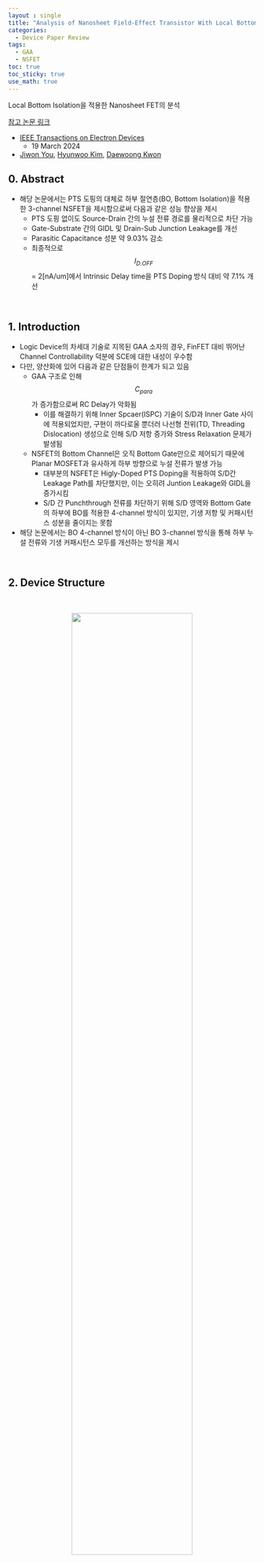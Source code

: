 ```yaml
---
layout : single
title: "Analysis of Nanosheet Field-Effect Transistor With Local Bottom Isolation"
categories: 
  - Device Paper Review
tags:
  - GAA
  - NSFET
toc: true
toc_sticky: true
use_math: true
---
```


Local Bottom Isolation을 적용한 Nanosheet FET의 분석 

[참고 논문 링크](https://ieeexplore.ieee.org/document/10473692)  

- [IEEE Transactions on Electron Devices](https://ieeexplore.ieee.org/xpl/RecentIssue.jsp?punumber=16)  
  - 19 March 2024  
- [Jiwon You](https://ieeexplore.ieee.org/author/909268549052252), [Hyunwoo Kim](https://ieeexplore.ieee.org/author/38200837800), [Daewoong Kwon](https://ieeexplore.ieee.org/author/37402105900)

## 0. Abstract   

- 해당 논문에서는 PTS 도핑의 대체로 하부 절연층(BO, Bottom Isolation)을 적용한 3-channel NSFET을 제시함으로써 다음과 같은 성능 향상을 제시  
  - PTS 도핑 없이도 Source-Drain 간의 누설 전류 경로를 물리적으로 차단 가능  
  - Gate-Substrate 간의 GIDL 및 Drain-Sub Junction Leakage를 개선  
  - Parasitic Capacitance 성분 약 9.03% 감소  
  - 최종적으로 $$I_{D.OFF}$$ = 2[nA/um]에서 Intrinsic Delay time을 PTS Doping 방식 대비 약 7.1% 개선 

&nbsp;

## 1. Introduction

- Logic Device의 차세대 기술로 지목된 GAA 소자의 경우, FinFET 대비 뛰어난 Channel Controllability 덕분에 SCE에 대한 내성이 우수함  
- 다만, 양산화에 있어 다음과 같은 단점들이 한계가 되고 있음  
  - GAA 구조로 인해 $$C_{para}$$가 증가함으로써 RC Delay가 악화됨  
    - 이를 해결하기 위해 Inner Spcaer(ISPC) 기술이 S/D과 Inner Gate 사이에 적용되었지만, 구현이 까다로울 뿐더러 나선형 전위(TD, Threading Dislocation) 생성으로 인해 S/D 저항 증가와 Stress Relaxation 문제가 발생됨  
  - NSFET의 Bottom Channel은 오직 Bottom Gate만으로 제어되기 때문에 Planar MOSFET과 유사하게 하부 방향으로 누설 전류가 발생 가능 
    - 대부분의 NSFET은 Higly-Doped PTS Doping을 적용하여 S/D간 Leakage Path를 차단했지만, 이는 오히려 Juntion Leakage와 GIDL을 증가시킴   
    - S/D 간 Punchthrough 전류를 차단하기 위해 S/D 영역와 Bottom Gate의 하부에 BO를 적용한 4-channel 방식이 있지만, 기생 저항 및 커패시턴스 성분을 줄이지는 못함  
- 해당 논문에서는 BO 4-channel 방식이 아닌 BO 3-channel 방식을 통해 하부 누설 전류와 기생 커패시턴스 모두를 개선하는 방식을 제시  

&nbsp;

## 2. Device Structure

&nbsp;

<div align="center">
  <img src="/assets/images/rf/42.png" width="70%" height="70%" alt=""/>
  <p><em>$$\text{(a) Three-dimensional schematic of NSFET used in this work} \\ \text{(b) NSFET4-channel with PTS doping} \\ \text{(c) BO NSFET4-channel} \\ \text{(d) BO NSFET3-channel}$$</em></p>
</div>

&nbsp;

## 3. Process Flow

&nbsp;

<div align="center">
  <img src="/assets/images/rf/42.png" width="70%" height="70%" alt=""/>
  <p><em>$$\text{Process sequences of the proposed BO NSFET3-channel}$$</em></p>
</div>

- 해당 논문에서 제시된 3-channel BO NSFET의 Process Flow는 다음과 같음  
  - Si Wafer 위에 $$Si_{0.5}Ge_{0.5}$$ Layer를 성장  
  - Epitaxy 공정을 통해 Silicon Layer와 $$Si_{0.7}Ge_{0.3}$$ Layer를 교차로 형성  
  - Patterning을 통해 Active region을 정의  
  - Gate Last 공정을 위해 Dummy Oxide, Dummy Gate, SiN Spacer를 형성 후, S/D Epitaxial Growth를 위한 Dry Etching을 진행  
  - Chemical Dry Etch를 통해 $$Si_{0.5}Ge_{0.5}$$ Layer를 완전히 제거하여 BO Region을 형성, 이후 $$Si_{0.7}Ge_{0.3}$$ 물질은 Ge 함량 차이에 따른 Selective Etch로 부분적 제거  
  - Deposition & Etch를 통해 Insulator를 이용하여 BO와 Inner Spacer를 형성  
  - 이후, 노출된 Channel 및 Substrate에 대해 S/D Epitaxy Growth와 Doping을 수행  
    - 해당 방식은 기존 S/D 영역 아래 BO를 형성하는 방식보다 Epitaxial Seed의 영역이 더 넓어, TD가 적게 형성되므로 S/D Epitaxial Growth를 더욱 용이하게 함  
  - ILD 증착 후, CMP를 수행하여 Dummy Gate가 노출될 때까지 평탄화 진행  
  - Chemical Etch를 통해 Dummy Gate/Dummy Oxide/$$Si_{0.7}Ge_{0.3}$$ Layer를 완전히 제거  
  - Interfacial Oxide와 High-k, Metal Gate를 ALD 공정을 통해 순차적으로 증착  

> **Interfacial Oxide?**  
>   - Silicon과 High-k 간의 계면특성은 SiO2 대비 Quality가 떨어짐  
>   - 따라서, Silicon과 High-k 사이에 얇은 두께의 Oxide를 삽입함으로써 계면특성을 보상  

&nbsp;

## 4. Result & Discussion

&nbsp;

<div align="center">
  <img src="/assets/images/rf/44.png" width="40%" height="40%" alt=""/>
  <p><em>$$I_D - V_{GS} \text{ curves at } V_{DS} = 0.7\,\text{V}$$</em></p>
</div>

- **전달 특성(Log-Scale) 분석**  
  - PTS 도핑을 제거할 경우, SS와 $$I_{OFF}$$ 악화  
    - PTS 도핑이 Subthreshold leakage current를 억제하는 역할임을 의미  
    - 다만, PTS 도핑은 GIDL와 같은 추가적인 누설 전류의 원인이 될 수 있음  
  - 4-channel BO를 적용할 경우, 기존 4-channel w/o PTS Doping과 비교하면 Subthreshold leakage current가 줄어듦  
    - 그러나, Bottom Channel이 오직 Bottom Gate 하나만으로 제어되기 때문에 여진히 Switch 특성은 안좋음  
  - 3-channel BO의 경우, PTS 도핑을 적용하지 않았음에도 4-channel PTS Doping 방식과 거의 동일한 수준의 SS와 $$I_{OFF}$$ 성능을 보여줌  

&nbsp;

<div align="center">
  <img src="/assets/images/rf/45.png" width="40%" height="40%" alt=""/>
  <p><em>$$\text{Extracted SS &} I_{D,OFF}$$</em></p>
</div>

- **SS & $$I_{D,OFF}$$ 특성 분석**  
  - 4-channel w/o PTS Doping은 SS의 값이 69.0[mV/dec]에서 115.4[mV/dec]로 증가, $$I_{D,OFF}$$는 약 10배 이상 증가  
  - 4-channel BO는 Bottom Isolation이 적용되었음에도 불구, SS와 $$I_{D,OFF}$$가 각각 1.2배, 3.6배 증가하여 여전히 기존 대비 높은 수준   
  - 3-channel BO의 경우, SS는 68.6[mV/dec], $$I_{D,OFF}$$는 0.25[nA/um]로 기존 4-channel PTS Doping과 거의 동일한 수준의 성능을 보여줌  

&nbsp;

<div align="center">
  <img src="/assets/images/rf/45.png" width="40%" height="40%" alt=""/>
  <p><em>$$\text{Electron current density plots at} V_{DS} \text{= 0.7V and} V_{GS} \text{= 0V}$$</em></p>
</div>

- **Electron Current Density 분포 분석**  
  - Bottom Channel을 제외한 모든 Channel Stack의 electron current density는 소자 구조와 관계없이 거의 동일하게 나타남  
  - 4-channel w/o PTS Doping의 경우, Bottom Gate만으로 Bottom Channel을 제어하므로 Channel 컨트롤 능력이 저하되는 동시에, Subthreshold Leakage current가 현저히 증가  
  - 4-channel BO의 경우에도 Leakage Path가 완전히 차단되지 않음을 확인 가능  
  - 반면, 3-channel BO에서는 Leakage Path가 물리적으로 거의 완벽하게 차단됨을 알 수 있음  

&nbsp;

<div align="center">
  <img src="/assets/images/rf/47.png" width="40%" height="40%" alt=""/>
  <p><em>$$I_{D}-V_{GS} \text{ of 4-channel PTS Doping & 3-channel BO at} V_{DS} \text{= 0.7V}$$</em></p>
</div>

- **$$I_{D,OFF}$$ 경향성 분석**  
    - $$V_{GS}$$=-0.17V까지 3-channel BO에서는 off-current 전류가 지속적으로 감소하는 반면, 4-channel PTS Doping에서는 GIDL 현상으로 인해 off-current가 증가하는 경향성을 보임  
    - 이는 3-channel BO의 경우, Channel Stack 아래에서 Tunneling current가 거의 발생하지 않기 때문이며 결과적으로 4-channel PTS Doping 방식 대비 GIDL current가 100배로 감소  

&nbsp;

<div align="center">
  <img src="/assets/images/rf/48.png" width="40%" height="40%" alt=""/>
  <p><em>$$\text{BTBT Generation at } V_{DS} \text{=0.7V & } V_{GS} \text{=-0.4V}$$</em></p>
</div>

- **Band-to-Band Tunneling 분포 분석**  
  - 3-channel BO 방식은 Nanosheet Channel Stack 아래에 위치한 Bottom Isolation을 통해 채널과 기판 사이의 BTBT Generation이 4-channel PTS Doping 대비 거의 없는 것을 확인 가능  
  - 또한 PTS Doping을 생략함으로써 Juntion Leakage도 감소하는 것을 확인 가능  
  - 해당 결과를 통해 3-channel BO 방식이 GIDL 전류를 감소시키는 동시에 Punchthrough current 성분을 억제할 수 있다는 것을 알 수 있음   

&nbsp;

<div align="center">
  <img src="/assets/images/rf/49.png" width="40%" height="40%" alt=""/>
  <p><em>$$\text{Simulation Results of 3-channel BO with } \text{THK}_{BO} \text{ = 0,5,10,15,20,25nm}$$</em></p>
</div>

- **Bottom Isolation Thickness에 따른 Subthreshold 특성 분석**  
  - $$\text{THK}_{BO}$$이 증가함에 따라 $$I_{D,OFF}$$가 개선되는 것을 확인 가능  
  - 특히, $$V_{GS}$$ = -0.2~0.2V 구간에서 On/Off Transfer Characteristics 특성이 점진적으로 향상되는 것을 확인 가능   

&nbsp;

<div align="center">
  <img src="/assets/images/rf/50.png" width="40%" height="40%" alt=""/>
  <p><em>$$\text{Extracted SS &} I_{D,OFF}$$</em></p>
</div>

- **$$\text{THK}_{BO}$$에 따른 SS & $$I_{D,OFF}$$ 특성 분석**
  - $$\text{THK}_{BO}$$가 10nm 이하일 경우, $$I_{D,OFF}$$가 1[nA/um] 이상으로 증가, SS는 70[mV/dec] 이상으로 증가  
  - 반면, $$\text{THK}_{BO}$$가 15nm 이상일 경우, SS와 $$I_{D,OFF}$$가 Saturation되는데, 이는 BO가 Subtheshold Leakage current을 완벽히 차단함을 의미  

&nbsp;

<div align="center">
  <img src="/assets/images/rf/51.png" width="70%" height="70%" alt=""/>
  <p><em>$$\text{Electron current density plots at} V_{DS} \text{= 0.7V and} V_{GS} \text{= 0V}$$</em></p>
</div>

- **$$\text{THK}_{BO}$$에 따른 Electron Current Density 분포 분석**  
  - $$\text{THK}_{BO}$$=0nm일 때, 즉 Bottom Isolation이 형성되지 않는 경우, Bottom Channel을 통해 Electron Current Path가 형성됨을 확인 가능  
  - $$\text{THK}_{BO}$$가 증가함에 따라, Nanosheet Channel Stack 하부의 Electron current density가 점차 감소하는 것을 알 수 있음  
  - 위 결과를 통해 $$\text{THK}_{BO}$$=20nm 일 때, Off 특성이 최적화됨을 도출 가능  

&nbsp;

<div align="center">
  <img src="/assets/images/rf/52.png" width="40%" height="40%" alt=""/>
  <p><em>$$\text{C-V Plot of 4-channel PTS Doping} <br> \text{& 4-channel BO} <br>\text{& 3-channel BO}$$</em></p>
</div>

- **CV 특성 분석**  
  - 앞서 도출한 최적의 $$\text{THK}_{BO}$$ Spec에서 CV 시뮬레이션을 진행  
  - 4-channel PTS Doping과 비교했을 때, 4-channel BO의 CV curve가 left로 shift되는 것을 확인 가능  
    - 이는 PTS Doping이 생략됨에 따라 문턱 전압($$V_T$$)이 감소했기 때문  
    - shift한 것 이외에는 BO 기법을 적용하였음에도 $$C_{para}$$ 감소 효과는 거의 없음   
  - 반면, 3-channel BO는 Accumulation & Strong-Inversion Mode에서 $$C_{gg}$$ 값의 감소량이 큰 것을 확인 가능  
    - 특히, $$V_{GS}$$=$$V_{DD}$$에서 4-channel PTS Doping 방식 대비 약 4.8%의 감소량을 보임   

&nbsp;

<div align="center">
  <img src="/assets/images/rf/53.png" width="40%" height="40%" alt=""/>
  <p><em>$$\text{Extracted } C_{gg}, C_{ox}, C_{ov}$$</em></p>
</div>

- **Capacitance 성분 분석**  
  - 각 커패시턴스 성분의 추출 방법  
    - $$C_{ov}$$ : $$V_{GS}$$=0V 에서의 $$C_{GS}$$ 또는 $$C_{GD}$$  
    - $$C_{ox}$$ : $$C_{gg}$$ - 2$$C_{ov}$$  
  - 4-channel BO 방식은 $$C_{ox}$$ 값은 약소하게 증가했지만, $$C_{ov}$$는 4-channel PTS Doping 방식과 거의 동일한 값을 보임  
    - 이는 BO 기법이 Bottom channel의 Controllability를 향상시키면서 Inversion Charge Density를 향상시켰기 때문  
  - 반면, 3-channel BO 방식에서는 $$C_{ox}$$와 $$C_{ov}$$가 각각 9.03%, 0.23% 감소  
    - 이는 Bottom Channel에서 Inversion Charge가 형성되지 않는 동시에 Gate와 S/D 간의 Overlap region이 줄어들었기 때문  

&nbsp;

<div align="center">
  <img src="/assets/images/rf/54.png" width="60%" height="60%" alt=""/>
  <p><em>$$\text{Intrinsic Delay Plot}$$</em></p>
</div>

- **$$I_{D,OFF}$$에 따른 Intrinsic Delay 분석**  
  - Intrinsic Delay 계산 방법 : $$\frac{C_{gg}V_{DD}}{2I_{eff}}$$
  - 4-channel BO의 경우, $$I_{D,OFF}$$=2[nA/um]에서 Delay가 11.9% 증가함  
    - 이는 Nanosheet Channel Stack 하부에서 Subthreshold Leakage current와 Charge Density가 증가했기 때문  
  - 3-channel BO의 경우, $$\text{THK}_{BO}$$가 Intrinsic Delay 성능을 결정하는 중요한 지표  
    - $$\text{THK}_{BO}$$=0nm 일 때, $$I_{D,OFF}$$=2[nA/um]에서 Delay가 46.4& 증가  
    - $$\text{THK}_{BO}$$가 증가할수록, Delay가 점진적으로 감소하는 동시에, $$I_{D,OFF}$$와 SS 특성이 개선됨  
    - 최적 조건으로 산출했던 $$\text{THK}_{BO}$$=20nm에서는 Delay가 7.1% 감소  

&nbsp;

## 5. Conclusion  

- 3-channel BO NSFET은 PTS 도핑을 적용하지 않았음에도 4-channel PTS Doping 방식 대비 Subthreshold Leakage current와 GIDL current가 개선됨을 확인  
- 또한, $$\text{THK}_{BO}$$=20nm 일때, Punchthrough current를 억제할 수 있는 최적점  
- 또한, 3-channel BO 방식을 도입함에 따라 Bottom Channel 형성을 억제함으로써 $$C_{para}$$를 감소시킬 수 있음  
- 동일한 $$I_{D,OFF}$$ 조건에서 3-channel BO 방식의 Intrinsic Delay가 가장 짧게 측정되는 것을 확인  

&nbsp;